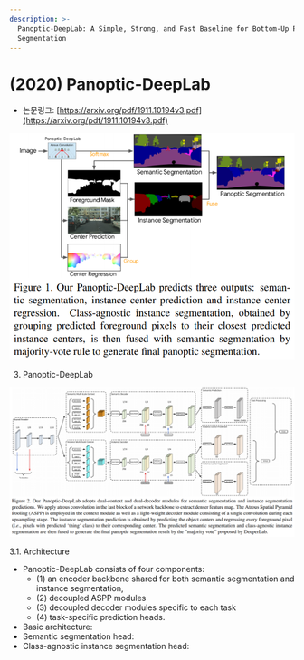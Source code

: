 ```yaml
---
description: >-
  Panoptic-DeepLab: A Simple, Strong, and Fast Baseline for Bottom-Up Panoptic
  Segmentation
---
```


# \(2020\) Panoptic-DeepLab

* 논문링크: [https://arxiv.org/pdf/1911.10194v3.pdf](https://arxiv.org/pdf/1911.10194v3.pdf)

![](../.gitbook/assets/image%20%2876%29.png)



3. Panoptic-DeepLab

![](../.gitbook/assets/image%20%28139%29.png)

3.1. Architecture 

* Panoptic-DeepLab consists of four components: 
  * \(1\) an encoder backbone shared for both semantic segmentation and instance segmentation, 
  * \(2\) decoupled ASPP modules 
  * \(3\) decoupled decoder modules specific to each task
  * \(4\) task-specific prediction heads.
* Basic architecture:
* Semantic segmentation head:
* Class-agnostic instance segmentation head:





